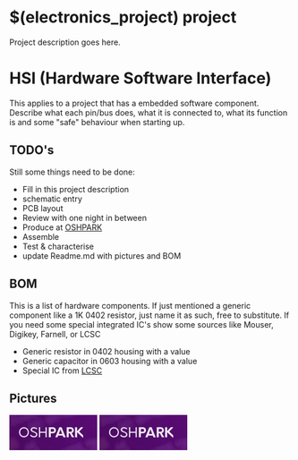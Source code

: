 # $(electronics_project) project
Project description goes here.
# HSI (Hardware Software Interface)
This applies to a project that has a embedded software component. Describe what each pin/bus does, what it is connected to, what its function is and some "safe" behaviour when starting up.
## TODO's
Still some things need to be done:
* Fill in this project description
* schematic entry 
* PCB layout
* Review with one night in between
* Produce at [OSHPARK](https://oshpark.com/)
* Assemble
* Test & characterise
* update Readme.md with pictures and BOM
## BOM
This is a list of hardware components. If just mentioned a generic component like a 1K 0402 resistor, just name it as such, free to substitute. If you need some special integrated IC's show some sources like Mouser, Digikey, Farnell, or LCSC
* Generic resistor in 0402 housing with a value
* Generic capacitor in 0603 housing with a value
* Special IC from [LCSC](https://lcsc.com/)
## Pictures
![testpicture001](readme_files/example.jpg)
![testpicture002](readme_files/example.png)

